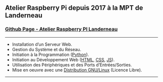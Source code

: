 <h2 align="left">
    Atelier Raspberry Pi depuis 2017 à la MPT de Landerneau
</h1>

<h3 align="left">
    <a href="https://rpi-landerne.github.io">Github Page - Atelier Raspberry PI Landerneau</a>
</h3>

<hr>

<ul>
    <li>Installation d’un Serveur Web.</li>
    <li>Gestion du Système et du Réseau.</li>
    <li>Initiation à la Programmation (<a href="https://fr.wikipedia.org/wiki/Python_(langage)">Python</a>).</li>
    <li>Initiation au Développement Web (<a href="https://fr.wikipedia.org/wiki/Hypertext_Markup_Language">HTML</a>, <a href="https://fr.wikipedia.org/wiki/Feuilles_de_style_en_cascade">CSS</a>, <a href="https://fr.wikipedia.org/wiki/JavaScript">JS</a>).</li>
    <li>Utilisation des Périphériques et des Ports d’Entrées/Sorties.</li>
    <li>Mise en oeuvre avec une <a href="https://fr.wikipedia.org/wiki/Linux">Distribution GNU/Linux</a> (Licence Libre).</li>
   </ul>
<hr>
